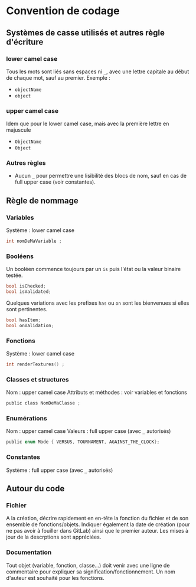# Convention de codage

## Systèmes de casse utilisés et autres règle d'écriture

### lower camel case
Tous les mots sont liés sans espaces ni `_`, avec une lettre capitale au début de chaque mot, sauf au premier. 
Exemple :

 - `objectName`
 - `object`

### upper camel case
Idem que pour le lower camel case, mais avec la première lettre en majuscule

 - `ObjectName`
 - `Object`

### Autres règles
 - Aucun `_` pour permettre une lisibilité des blocs de nom, sauf en cas de full upper case (voir constantes).

## Règle de nommage

### Variables
Système : lower camel case

```c
int nomDeMaVariable ;
```

### Booléens
Un booléen commence toujours par un `is` puis l'état ou la valeur binaire testée.
```c
bool isChecked;
bool isValidated;
```
Quelques variations avec les prefixes `has` ou `on` sont les bienvenues si elles sont pertinentes.
```c
bool hasItem;
bool onValidation;
```

### Fonctions
Système : lower camel case
```c
int renderTextures() ;
```

### Classes et structures
Nom : upper camel case
Attributs et méthodes : voir variables et fonctions
```c
public class NomDeMaClasse ;
```

### Enumérations
Nom : upper camel case
Valeurs : full upper case (avec `_` autorisés)
```c
public enum Mode { VERSUS, TOURNAMENT, AGAINST_THE_CLOCK};
```

### Constantes
Système : full upper case (avec `_` autorisés)

## Autour du code

### Fichier
A la création, décrire rapidement en en-tête la fonction du fichier et de son ensemble de fonctions/objets. Indiquer également la date de création (pour ne pas avoir à fouiller dans GitLab) ainsi que le premier auteur. Les mises à jour de la descrptions sont appréciées.

### Documentation
Tout objet (variable, fonction, classe...) doit venir avec une ligne de commentaire pour expliquer sa signification/fonctionnement. Un nom d'auteur est souhaité pour les fonctions.